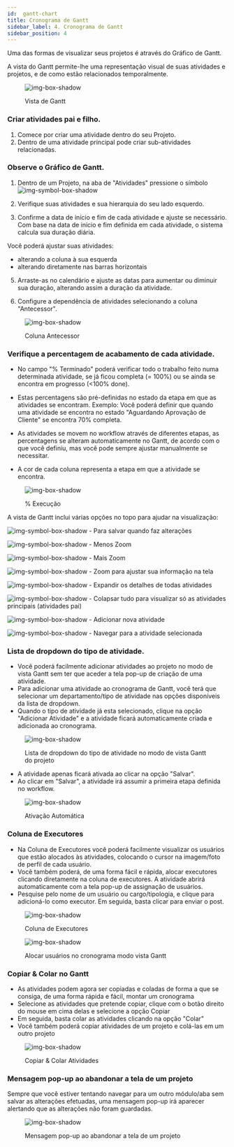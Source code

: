 ```yaml
---
id:  gantt-chart
title: Cronograma de Gantt
sidebar_label: 4. Cronograma de Gantt
sidebar_position: 4
---
```


Uma das formas de visualizar seus projetos é através do Gráfico de Gantt.

A vista do Gantt permite-lhe uma representação visual de suas atividades e projetos, e de como estão relacionados temporalmente.

<figure>

![img-box-shadow](/img/university/project-management/project-management-lesson4-1.png)
<figcaption>Vista de Gantt</figcaption>
</figure>


### Criar atividades pai e filho.

1. Comece por criar uma atividade dentro do seu Projeto.
2. Dentro de uma atividade principal pode criar sub-atividades relacionadas.

### Observe o Gráfico de Gantt.

1. Dentro de um Projeto, na aba de "Atividades" pressione o símbolo ![img-symbol-box-shadow](/img/university/project-management/project-management-lesson4-symbol-1.png)

2. Verifique suas atividades e sua hierarquia do seu lado esquerdo.

3. Confirme a data de início e fim de cada atividade e ajuste se necessário. Com base na data de início e fim definida em cada atividade, o sistema calcula sua duração diária.

Você poderá ajustar suas atividades:
- alterando a coluna à sua esquerda
- alterando diretamente nas barras horizontais

5. Arraste-as no calendário e ajuste as datas para aumentar ou diminuir sua duração, alterando assim a duração da atividade.

6. Configure a dependência de atividades selecionando a coluna "Antecessor".

<figure>

![img-box-shadow](/img/university/project-management/project-management-lesson4-2.png)
<figcaption>Coluna Antecessor</figcaption>
</figure>


### Verifique a percentagem de acabamento de cada atividade.

- No campo "% Terminado" poderá verificar todo o trabalho feito numa determinada atividade, se já ficou completa (= 100%) ou se ainda se encontra em progresso (\<100% done).

- Estas percentagens são pré-definidas no estado da etapa em que as atividades se encontram.
Exemplo: Você poderá definir que quando uma atividade se encontra no estado  "Aguardando Aprovação de Cliente" se encontra 70% completa.

- As atividades se movem no workflow através de diferentes etapas, as percentagens se alteram automaticamente no Gantt, de acordo com o que você definiu, mas você pode sempre ajustar manualmente se necessitar.

- A cor de cada coluna representa a etapa em que a atividade se encontra.

<figure>

![img-box-shadow](/img/university/project-management/project-management-lesson4-2.png)
<figcaption>% Execução</figcaption>
</figure>

A vista de Gantt inclui várias opções no topo para ajudar na visualização:

![img-symbol-box-shadow](/img/university/project-management/project-management-lesson4-symbol-2.png) - Para salvar quando faz alterações

![img-symbol-box-shadow](/img/university/project-management/project-management-lesson4-symbol-3.png) - Menos Zoom

![img-symbol-box-shadow](/img/university/project-management/project-management-lesson4-symbol-4.png) - Mais Zoom

![img-symbol-box-shadow](/img/university/project-management/project-management-lesson4-symbol-5.png) - Zoom para ajustar sua informação na tela

![img-symbol-box-shadow](/img/university/project-management/project-management-lesson4-symbol-6.png) -  Expandir os detalhes de todas atividades 

![img-symbol-box-shadow](/img/university/project-management/project-management-lesson4-symbol-7.png) - Colapsar tudo para visualizar só as atividades principais (atividades pai)

![img-symbol-box-shadow](/img/university/project-management/project-management-lesson4-symbol-8.png) - Adicionar nova atividade

![img-symbol-box-shadow](/img/university/project-management/project-management-lesson4-symbol-9.png) - Navegar para a atividade selecionada

  

### Lista de dropdown do tipo de atividade.

- Você poderá facilmente adicionar atividades ao projeto no modo de vista Gantt sem ter que aceder a tela pop-up de criação de uma atividade.
- Para adicionar uma atividade ao cronograma de Gantt, você terá que selecionar um departamento/tipo de atividade nas opções disponíveis da lista de dropdown.
- Quando o tipo de atividade já esta selecionado, clique na opção "Adicionar Atividade" e a atividade ficará automaticamente criada e adicionada ao cronograma.

<figure>

![img-box-shadow](/img/university/project-management/project-management-lesson4-4.png)
<figcaption>Lista de dropdown do tipo de atividade no modo de vista Gantt do projeto</figcaption>
</figure>

- A atividade apenas ficará ativada ao clicar na opção "Salvar".
- Ao clicar em "Salvar", a atividade irá assumir a primeira etapa definida no workflow.

<figure>

![img-box-shadow](/img/university/project-management/project-management-lesson4-5.png)
<figcaption>Ativação Automática</figcaption>
</figure>

### Coluna de Executores

- Na Coluna de Executores você poderá facilmente visualizar os usuários que estão alocados às atividades, colocando o cursor na imagem/foto de perfil de cada usuário.
- Você também poderá, de uma forma fácil e rápida, alocar executores clicando diretamente na coluna de executores. A atividade abrirá automaticamente com a tela pop-up de assignação de usuários.
- Pesquise pelo nome de um usuário ou cargo/tipologia, e clique para adicioná-lo como executor. Em seguida, basta clicar para enviar o post.

<figure>

![img-box-shadow](/img/university/project-management/project-management-lesson4-6.png)
<figcaption>Coluna de Executores</figcaption>
</figure>

<figure>

![img-box-shadow](/img/university/project-management/project-management-lesson4-7.png)
<figcaption>Alocar usuários no cronograma modo vista Gantt</figcaption>
</figure>

### Copiar & Colar no Gantt

- As atividades podem agora ser copiadas e coladas de forma a que se consiga, de uma forma rápida e fácil, montar um cronograma
- Selecione as atividades que pretende copiar, clique com o botão direito do mouse em cima delas e selecione a opção Copiar
- Em seguida, basta colar as atividades clicando na opção "Colar"
- Você também poderá copiar atividades de um projeto e colá-las em um outro projeto

<figure>

![img-box-shadow](/img/university/project-management/project-management-lesson4-8.png)
<figcaption>Copiar & Colar Atividades</figcaption>
</figure>

### Mensagem pop-up ao abandonar a tela de um projeto

Sempre que você estiver tentando navegar para um outro módulo/aba sem salvar as alterações efetuadas, uma mensagem pop-up irá aparecer alertando que as alterações não foram guardadas.

<figure>

![img-box-shadow](/img/university/project-management/project-management-lesson4-9.png)
<figcaption>Mensagem pop-up ao abandonar a tela de um projeto</figcaption>
</figure>